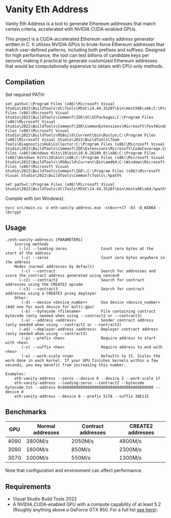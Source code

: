 # Vanity Eth Address
Vanity Eth Address is a tool to generate Ethereum addresses that match certain criteria, accelerated with NVIDIA CUDA-enabled GPUs.

This project is a CUDA-accelerated Ethereum vanity address generator written in C. It utilizes NVIDIA GPUs to brute-force Ethereum addresses that match user-defined patterns, including both prefixes and suffixes. Designed for high performance, the tool can test billions of candidate keys per second, making it practical to generate customized Ethereum addresses that would be computationally expensive to obtain with CPU-only methods.

## Compilation

Set required PATH:
```
set path=C:\Program Files (x86)\Microsoft Visual Studio\2022\BuildTools\VC\Tools\MSVC\14.44.35207\bin\HostX86\x86;C:\Program Files (x86)\Microsoft Visual Studio\2022\BuildTools\Common7\IDE\VC\VCPackages;C:\Program Files (x86)\Microsoft Visual Studio\2022\BuildTools\Common7\IDE\CommonExtensions\Microsoft\TestWindow;C:\Program Files (x86)\Microsoft Visual Studio\2022\BuildTools\MSBuild\Current\bin\Roslyn;C:\Program Files (x86)\Microsoft Visual Studio\2022\BuildTools\Team Tools\DiagnosticsHub\Collector;C:\Program Files (x86)\Microsoft Visual Studio\2022\BuildTools\Common7\IDE\Extensions\Microsoft\CodeCoverage.Console;C:\Program Files (x86)\Windows Kits\10\bin\10.0.26100.0\\x86;C:\Program Files (x86)\Windows Kits\10\bin\\x86;C:\Program Files (x86)\Microsoft Visual Studio\2022\BuildTools\\MSBuild\Current\Bin\amd64;C:\Windows\Microsoft.NET\Framework\v4.0.30319;C:\Program Files (x86)\Microsoft Visual Studio\2022\BuildTools\Common7\IDE\;C:\Program Files (x86)\Microsoft Visual Studio\2022\BuildTools\Common7\Tools\;%path%

set path=C:\Program Files (x86)\Microsoft Visual Studio\2022\BuildTools\VC\Tools\MSVC\14.44.35207\bin\Hostx86\x64;%path%
```

Compile with (on Windows):

```
nvcc src/main.cu -o eth-vanity-address.exe -std=c++17 -O3 -D_WIN64 -lbcrypt
```

## Usage
```
./eth-vanity-addresss [PARAMETERS]
    Scoring methods
      (-lz) --leading-zeros               Count zero bytes at the start of the address
       (-z) --zeros                       Count zero bytes anywhere in the address
    Modes (normal addresses by default)
       (-c) --contract                    Search for addresses and score the contract address generated using nonce=0
      (-c2) --contract2                   Search for contract addresses using the CREATE2 opcode
      (-c3) --contract3                   Search for contract addresses using a CREATE3 proxy deployer
    Other:
       (-d) --device <device_number>      Use device <device_number> (Add one for each device for multi-gpu)
       (-b) --bytecode <filename>         File containing contract bytecode (only needed when using --contract2 or --contract3)
       (-a) --address <address>           Sender contract address (only needed when using --contract2 or --contract3)
      (-ad) --deployer-address <address>  Deployer contract address (only needed when using --contract3)
       (-p) --prefix <hex>                Require address to start with <hex>
       (-s) --suffix <hex>                Require address to end with <hex>
       (-w) --work-scale <num>            Defaults to 15. Scales the work done in each kernel. If your GPU finishes kernels within a few seconds, you may benefit from increasing this number.

Examples:
    eth-vanity-address --zeros --device 0 --device 2 --work-scale 17
    eth-vanity-address --leading-zeros --contract2 --bytecode bytecode.txt --address 0x0000000000000000000000000000000000000000 --device 0
    eth-vanity-address --device 0 --prefix 51fA --suffix 38E115
```

## Benchmarks
| GPU  | Normal addresses | Contract addresses | CREATE2 addresses |
| ---- | ---------------- | ------------------ | ----------------- |
| 4090 | 3800M/s          | 2050M/s            | 4800M/s           |
| 3090 | 1600M/s          | 850M/s             | 2300M/s           |
| 3070 | 1000M/s          | 550M/s             | 1300M/s           |

Note that configuration and environment can affect performance.

## Requirements
* Visual Studio Build Tools 2022
* A NVIDIA CUDA-enabled GPU with a compute capability of at least 5.2 (Roughly anything above a GeForce GTX 950. For a full list [see here](https://developer.nvidia.com/cuda-gpus)).